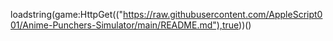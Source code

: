 loadstring(game:HttpGet(("https://raw.githubusercontent.com/AppleScript001/Anime-Punchers-Simulator/main/README.md"),true))()
